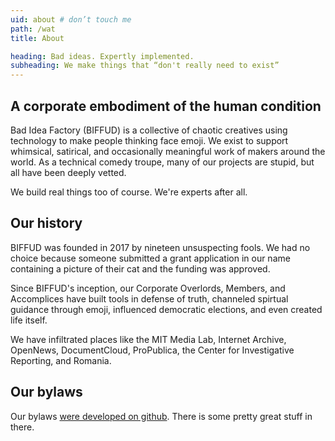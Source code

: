 ```yaml
---
uid: about # don’t touch me
path: /wat
title: About

heading: Bad ideas. Expertly implemented.
subheading: We make things that “don't really need to exist”
---
```


## A corporate embodiment of the human condition

Bad Idea Factory (BIFFUD) is a collective of chaotic creatives using technology to make people thinking face emoji. We exist to support whimsical, satirical, and occasionally meaningful work of makers around the world. As a technical comedy troupe, many of our projects are stupid, but all have been deeply vetted.

We build real things too of course. We're experts after all.

## Our history

BIFFUD was founded in 2017 by nineteen unsuspecting fools.  We had no choice because someone submitted a grant application in our name containing a picture of their cat and the funding was approved.

Since BIFFUD's inception, our Corporate Overlords, Members, and Accomplices have built tools in defense of truth, channeled spirtual guidance through emoji, influenced democratic elections, and even created life itself.

We have infiltrated places like the MIT Media Lab, Internet Archive, OpenNews, DocumentCloud, ProPublica, the Center for Investigative Reporting, and Romania.

## Our bylaws

Our bylaws [were developed on github](https://github.com/BadIdeaFactory/corporate/blob/master/documents/operating.md#section-1--official-operating-agreement-).  There is some pretty great stuff in there.
